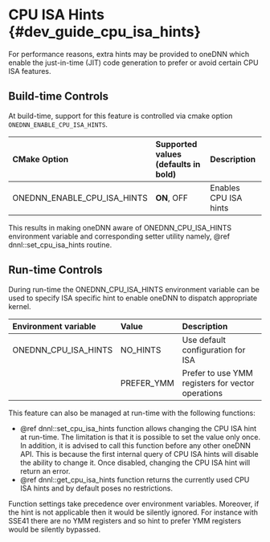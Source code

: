 CPU ISA Hints {#dev_guide_cpu_isa_hints}
=======================================

For performance reasons, extra hints may be provided to oneDNN which enable the
just-in-time (JIT) code generation to prefer or avoid certain CPU ISA features.

## Build-time Controls

At build-time, support for this feature is controlled via cmake option
`ONEDNN_ENABLE_CPU_ISA_HINTS`.

| CMake Option                | Supported values (defaults in bold) | Description           |
|:----------------------------|:------------------------------------|:----------------------|
| ONEDNN_ENABLE_CPU_ISA_HINTS | **ON**, OFF                         | Enables CPU ISA hints |

This results in making oneDNN aware of ONEDNN_CPU_ISA_HINTS environment variable
and corresponding setter utility namely, @ref dnnl::set_cpu_isa_hints routine.

## Run-time Controls

During run-time the ONEDNN_CPU_ISA_HINTS environment variable can be used to
specify ISA specific hint to enable oneDNN to dispatch appropriate kernel.

| Environment variable | Value      | Description                                       |
|:---------------------|:-----------|:--------------------------------------------------|
| ONEDNN_CPU_ISA_HINTS | NO_HINTS   | Use default configuration for ISA                 |
|                      | PREFER_YMM | Prefer to use YMM registers for vector operations |

This feature can also be managed at run-time with the following functions:

* @ref dnnl::set_cpu_isa_hints function allows changing the CPU ISA hint at
  run-time. The limitation is that it is possible to set the value only once. In
  addition, it is advised to call this function before any other oneDNN API.
  This is because the first internal query of CPU ISA hints will disable the
  ability to change it. Once disabled, changing the CPU ISA hint will return an
  error.
* @ref dnnl::get_cpu_isa_hints function returns the currently used CPU ISA hints
  and by default poses no restrictions.

Function settings take precedence over environment variables. Moreover, if the
hint is not applicable then it would be silently ignored. For instance with
SSE41 there are no YMM registers and so hint to prefer YMM registers would be
silently bypassed.
